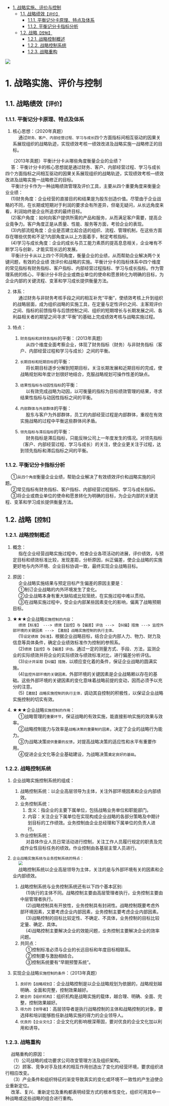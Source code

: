 
<!-- TOC -->

- [1. 战略实施、评价与控制](#1-战略实施评价与控制)
    - [1.1. 战略绩效`【评价】`](#11-战略绩效评价)
        - [1.1.1. 平衡记分卡原理、特点及体系](#111-平衡记分卡原理特点及体系)
        - [1.1.2. 平衡记分卡指标分析](#112-平衡记分卡指标分析)
    - [1.2. 战略`【控制】`](#12-战略控制)
        - [1.2.1. 战略控制概述](#121-战略控制概述)
        - [1.2.2. 战略控制系统](#122-战略控制系统)
        - [1.2.3. 战略重构](#123-战略重构)

<!-- /TOC -->

<!-- -->
<img src="http://182.92.69.8:8081/img/drawio/enterprise/enterprise-6-2.drawio.png" style="zoom:100%">    


# 1. 战略实施、评价与控制  

## 1.1. 战略绩效`【评价】`  
### 1.1.1. 平衡记分卡原理、特点及体系  
1. 核心思想：（2020年真题）  
&emsp; 通过`财务、客户、内部经营过程、学习与成长`四个方面指标间相互驱动的因果关系展现组织的战略轨迹，实现绩效考核一绩效改进及战略实施一战略修正的目标。    

&emsp; （2013年真题）平衡计分卡从哪些角度衡量企业的业绩？  
&emsp; 答：平衡计分卡的核心思想就是通过财务、客户、内部经营过程、学习与成长四个方面指标之间相互驱动的因果关系展现组织的战略轨迹，实现绩效考核—绩效改进及战略实施一战略修正的目标。  
&emsp; 平衡计分卡作为一种战略绩效管理及评价工具，主要从四个重要角度来衡量企业业绩：  
&emsp; (1)财务角度：企业经营的直接目的和结果是为股东创造价值。尽管由于企业战略的不同，在长期或短期对于利润的要求会有所差异，但毫无疑问，从长远角度来看，利润始终是企业所追求的最终目标。  
&emsp; (2)客户角度：如何向客户提供所需的产品和服务，从而满足客户需要，提高企业竟争力。客户角度正是从质量、性能、服务等方面，考验企业的表现。  
&emsp; (3)内部流程角度：企业是否建立起合适的组织、流程、管理机制，在这些方面存在哪些优势和不足?内部角度从以上方面着手，制定考核指标。  
&emsp; (4)学习与成长角度：企业的成长与员工能力素质的提高息息相关，企业唯有不断学习与创新，才能实现长远的发展。  
&emsp; 平衡计分卡从以上四个不同角度，衡量企业的业绩，从而帮助企业解决两个关键问题，有效的企业绩 效评价和战略的实施。平衡计分卡的指标体系中四个维度的常见指标有财务指标、客户指标、内部经营过程指标、学习与成长指标。作为管理系统的核心，平衡计分卡将企业或商业单位的使命和愿景转化为明确的目标，为企业内部的关键流程、变革和学习成长提供衡量方法。  

2. 体系：  
&emsp; 通过财务与非财务考核手段之间的相互补充“平衡”，使绩效考核上升到组织的战略层面，成为组织战略的实施工具，在定量与定性评价之间、主客观评价之间、指标的前馈指导与后馈控制之间、组织的短期增长与长期发展之间、各利益相关者的期望之间寻求“平衡”的基础上完成绩效考核与战略实施过程。   

3. 特点：  
    1. `财务指标和非财务指标`的平衡：（2013年真题）  
    &emsp; 从四个维度全面考察企业，体现了财务指标（财务）与非财务指标（客户、内部经营过程和学习与成长）之间的平衡。  

    2. `长期目标和短期目标`的平衡：  
    &emsp; 将长期目标逐步分解到短期目标，关注长期发展和近期目标的完成，使战略规划和年度计划很好地结合，克服战略规划可操作性差的缺点。  

    3. `结果性指标与动因性指标`的平衡：  
    &emsp; 以有效完成战略为动因，以可衡量的指标为目标绩效管理的结果，寻求结果性指标与动因性指标之间的平衡。  

    4. `内部群体与外部群体`的平衡：  
    &emsp; 股东与客户为外部群体，员工的内部经营过程是内部群体，重视在有效实施战略的过程中平衡这些群体间矛盾。  

    5. `领先指标与滞后指标`的平衡：  
    &emsp; 财务指标是滞后指标，只能反映公司上一年度发生的情况。对领先指标（客户、内部经营过程、学习与成长）的关注，使企业更关注于过程，达到领先指标和滞后指标之间的平衡。  

### 1.1.2. 平衡记分卡指标分析  
&emsp; ①从`四个角度`衡量企业业绩，帮助企业解决了有效绩效评价和战略实施的问题。  
&emsp; ②常见指标有财务指标、客户指标、内部经营过程指标、学习与成长指标。  
&emsp; ③将企业或商业单位的使命和愿景转化为明确的目标，为企业内部的关键流程、变革和学习成长提供衡量方法。  


## 1.2. 战略`【控制】`
### 1.2.1. 战略控制概述  
1. 概念：  
&emsp; 指在企业经营战略实施过程中，检查企业各项活动的进展，评价绩效，与预定目标和绩效标准比较，发现差距，分析原因，纠正偏差，使企业战略的实施更好地与内外环境、企业目标协调一致，最终实现企业战略目标。    

2. 原因：    
&emsp; 企业战略实施结果与预定目标产生偏差的原因主要是：  
&emsp; ①制订企业战略的内外环境发生了变化。  
&emsp; ②企业战略本身有重大缺陷或比较笼统，在实施过程中难以贯彻。  
&emsp; ③在战略实施过程中，受企业内部某些因素变化的影响，偏离了战略预期目标。  

3. ★★★企业战略`实施控制的内容`：  
&emsp; `绩效【标准】 ---> 绩效【监控】与【偏差】评估 ---> 【纠偏】措施 ---> 监控外部环境的关键因素 ---> 【激励】战略实施控制的执行主体。`   
&emsp; (1)`设定绩效【标准】。`根据企业战略目标，结合企业内部人力、物力、财力及信息等具体条件，确定企业绩效标准作为控制的参照系。  
&emsp; (2)`绩效【监控】与【偏差】评估。`通过一定的测量方式、手段、方法，监测企业的实际绩效并将企业的实际绩效与绩效标准对比，进行偏差分析评估。  
&emsp; (3)`设计并采取【纠偏】措施，`以顺应变化着的条件，保证企业战略的圆满实施。  
&emsp; (4)`监控外部环境的关键因素。`外部环境的关键因素是企业战略赖以存在的基础。这些外部环境的关键因素的变化意味着战略前提的变动，因而必须予以充分的注意。  
&emsp; (5)`【激励】战略实施控制的执行主体，`调动其自控制的积极性，以保证企业战略实施控制的切实有效。    

4. ★★★企业战略`实施控制的作用`：  
&emsp; ①战略管理的`重要环节`，保证战略的有效实施，能直接影响实施的效果与效率。    
&emsp; ②战略控制能力与效率是`战略决策的重要制约因素`，决定了企业的战略行为能力。     
&emsp; ③为战略决策`提供重要的反馈`，对提高战略决策的适应性和水平有重要作用。  
&emsp; ④促进企业文化等企业基础建设，为战略决策`奠定良好的基础`。   


### 1.2.2. 战略控制系统   
1. 企业战略实施控制系统的组成：  
    1. 战略控制系统：以企业高层领导为主体，关注外部环境因素和企业内部绩效。  
    2. 业务控制系统：  
        1. 含义：指企业的主要下属单位，包括战略业务单位和职能部门。  
        2. 内容：关注企业下属单位在实现构成企业战略的各部分策略及中期计划目标的工作绩效。业务控制由企业总经理和下属单位的负责人进行。  
    3. 作业控制系统：  
    &emsp; 对县体作业人员日常活动进行控制，关注工作人员履行规定的职责及完成作业性目标任务的绩效。作业控制由各基层主管人员进行。  

2. `企业战略实施系统与业务控制系统的特点：`  
    &emsp; <img src="http://182.92.69.8:8081/img/strategy/strategy-15.png" style="zoom:80%">  
    &emsp; 战略控制系统以企业高层领导为主体，关注的是与外部环境有关的因素和企业内部绩效。  
    1. 战略控制系统与业务控制系统还有以下四个基本区别:  
    &emsp; (1)执行的主体不同。战略控制主要由高层管理者执行，业务控制主要由中层管理者执行。    
    &emsp; (2)战略控制具有开放性，业务控制具有封闭性。战略控制既要考虑外部环境因素，又要考虑企业内部因素，业务控制主要考虑企业内部因素。  
    &emsp; (3)战略控制的目标比较定性、不确定、不具体，业务控制的目标比较定量、确定、具体。  
    &emsp; (4)战略控制主要解决企业的效能问题，业务控制主要解决企业的效率问题。  
    2. 共同点：  
    &emsp; ①控制标准必须与企业的长远目标和年度目标相联系。  
    &emsp; ②控制要与激励相结合。  
    &emsp; ③控制系统要有“早期预警系统”。  
 
3. 实现企业战略`实施控制的条件`：（2013年真题）    
    1. `良好的【战略规划】`：企业战略控制是以企业战略规划为依据的，战略规划越明确、全面和完整，控制效果越好。  
    2. `健全的【组织机构】`：组织机构是战略实施的载体，越合理、明确、全面、完整，控制效果越好。  
    3. `得力的【领导者】`：高层领导者是执行战略控制的主体和战略控制的对象，要选择和培训能够胜任新战略实施的得力的企业领导人。  
    4. `优良的【企业文化】`：企业文化的影响根深蒂固，要对优良的企业文化加以利用和诱导。  

### 1.2.3. 战略重构
&emsp; 战略重构的原因：   
&emsp; （1）公司战略的成功要求公司改变管理方法及组织架构。  
&emsp; （2）顾客、竞争对手及技术的相互作用创造出了变化的经营环境，要求组织进行相应改变。  
&emsp; （3）产业条件和组织特征的渐变导致真实的变化或环境不一致性的产生迫使企业重新定位。  
&emsp; 改革、复兴、重新定位及重构都表明经营方式的根本性变化，组织可用其中一种战略或这些战略的组合进行重构。  
